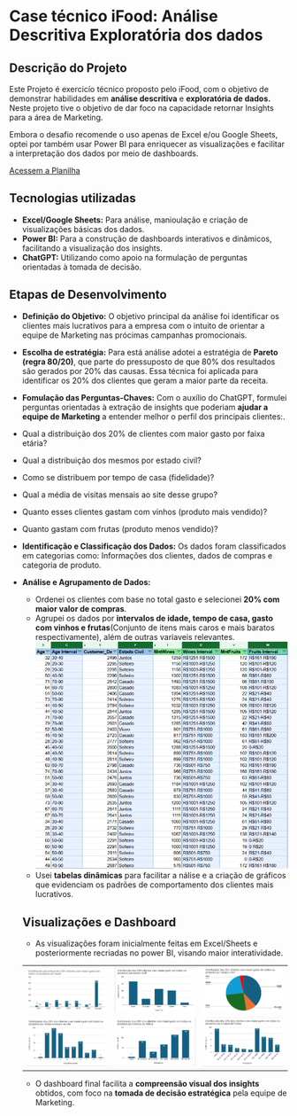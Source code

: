 # Case técnico iFood: Análise Descritiva Exploratória dos dados
## Descrição do Projeto
<p>Este Projeto é exercicío técnico proposto pelo iFood, com o objetivo de demonstrar habilidades em <b>análise descritiva</b> e <b>exploratória de dados.</b> Neste projeto tive o objetivo de dar foco na capacidade retornar Insights para a área de Marketing.</p>
<p>Embora o desafio recomende o uso apenas de Excel e/ou Google Sheets, optei por também usar Power BI para enriquecer as visualizações e facilitar a interpretação dos dados por meio de dashboards.</p>
<a href="https://docs.google.com/spreadsheets/d/1hMt7OEHsqoRIr7yyDn-v726opryyWNZkW_Cc5fWM6Ss/edit?usp=sharing">Acessem a Planilha</a>

## Tecnologias utilizadas
* <b>Excel/Google Sheets:</b> Para análise, manioulação e criação de visualizações básicas dos dados.
* <b>Power BI:</b> Para a construção de dashboards interativos e dinâmicos, facilitando a visualização dos insights.
* <b>ChatGPT:</b> Utilizando como apoio na formulação de perguntas orientadas à tomada de decisão.

## Etapas de Desenvolvimento
* <b>Definição do Objetivo:</b> O objetivo principal da análise foi identificar os clientes mais lucrativos para a empresa com o intuito de orientar a equipe de Marketing nas prócimas campanhas promocionais.

* <b>Escolha de estratégia:</b> Para está análise adotei a estratégia de <b>Pareto (regra 80/20)</b>, que parte do pressuposto de que 80% dos resultados são gerados por 20% das causas. Essa técnica foi aplicada para identificar os 20% dos clientes que geram a maior parte da receita.

* <b>Fomulação das Perguntas-Chaves:</b> Com o auxílio do ChatGPT, formulei perguntas orientadas à extração de insights que poderiam <b>ajudar a equipe de Marketing</b> a entender melhor o perfil dos principais clientes:.
 * Qual a distribuição dos 20% de clientes com maior gasto por faixa etária?
 * Qual a distribuição dos mesmos por estado civil?
 * Como se distribuem por tempo de casa (fidelidade)?
 * Qual a média de visitas mensais ao site desse grupo?
 * Quanto esses clientes gastam com vinhos (produto mais vendido)?
 * Quanto gastam com frutas (produto menos vendido)?

* <b>Identificação e Classificação dos Dados:</b> Os dados foram classificados em categorias como: Informações dos clientes, dados de compras e categoria de produto.

* <b>Análise e Agrupamento de Dados:</b> 
    * Ordenei os clientes com base no total gasto e selecionei <b>20% com maior valor de compras</b>.
    * Agrupei os dados por <b>intervalos de idade, tempo de casa, gasto com vinhos e frutas</b>(Conjunto de itens mais caros e mais baratos respectivamente), além de outras variaveis relevantes.
      <img src="https://github.com/FelipeRodrii/Case-Tecnico-iFood/blob/main/imgs/IntervalosCriados.jpeg" width = "600px" />
    * Usei <b>tabelas dinâmicas</b> para facilitar a nálise e a criação de gráficos que evidenciam os padrões de comportamento dos clientes mais lucrativos.

    ## Visualizações e Dashboard
    * As visualizações foram inicialmente feitas em Excel/Sheets e posteriormente recriadas no power BI, visando maior interatividade.

    <table>
    <tr>
        <td><img src="https://github.com/FelipeRodrii/Case-Tecnico-iFood/blob/main/imgs/maiorGastoPorIdade.jpeg" width="300"/></td>
            <td><img src="https://github.com/FelipeRodrii/Case-Tecnico-iFood/blob/main/imgs/maiorGastoPorEstadoCivil.jpeg" width="300"/></td>
        <td><img src="https://github.com/FelipeRodrii/Case-Tecnico-iFood/blob/main/imgs/maiorGastoPorEstadoCivilPizza.jpeg" width="300"/></td>
    </tr>
    <tr>
        <td><img src="https://github.com/FelipeRodrii/Case-Tecnico-iFood/blob/main/imgs/VisitasMensais.jpeg" width="300"/></td>
        <td><img src="https://github.com/FelipeRodrii/Case-Tecnico-iFood/blob/main/imgs/maiorGastoPorVinho.jpeg" width="300"/></td>
        <td><img src="https://github.com/FelipeRodrii/Case-Tecnico-iFood/blob/main/imgs/maiorGastoPorFrutas.jpeg" width="300"/></td>
    </tr>
    </table>

    * O dashboard final facilita a <b>compreensão visual dos insights</b> obtidos, com foco na <b>tomada de decisão estratégica</b> pela equipe de Marketing. 
